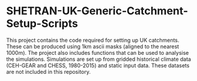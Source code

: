 # SHETRAN-UK-Generic-Catchment-Setup-Scripts
This project contains the code required for setting up UK catchments. These can be produced using 1km ascii masks (aligned to the nearest 1000m). The project also includes functions that can be used to analysise the simulations. Simulations are set up from gridded historical climate data (CEH-GEAR and CHESS, 1980-2015) and static input data. These datasets are not included in this repository.
